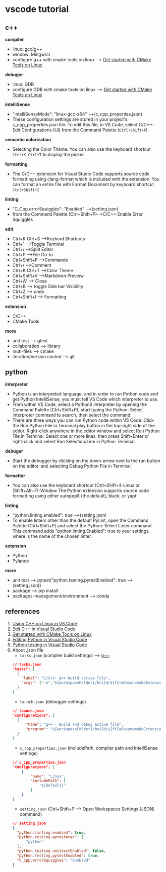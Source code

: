 # vscode tutorial

## c++
**compiler**
- linux: gcc/g++
- window: Mingw/cl
- configure g++ with cmake tools on linux --> [Get started with CMake Tools on Linux](https://code.visualstudio.com/docs/cpp/cmake-linux)

**debuger**
- linux: GDB
- configure GDB with cmake tools on linux --> [Get started with CMake Tools on Linux](https://code.visualstudio.com/docs/cpp/cmake-linux)

**intelliSense**
- "intelliSenseMode": "linux-gcc-x64" -->(c_cpp_properties.json)
- These configuration settings are stored in your project's c_cpp_properties.json file. To edit this file, in VS Code, select C/C++: Edit Configurations (UI) from the Command Palette (`Ctrl+Shift+P`).

**semantic colorization**
- Selecting the Color Theme. You can also use the keyboard shortcut `Ctrl+K Ctrl+T` to display the picker.

**formatting**
- The C/C++ extension for Visual Studio Code supports source code formatting using clang-format which is included with the extension.
You can format an entire file with Format Document by keyboard shortcut `Ctrl+Shift+I` 

**linting**
- "C_Cpp.errorSquiggles": "Enabled" -->(setting.json)
- from the Command Palette (Ctrl+Shift+P)-->C/C++:Enable Error Squiggles

**edit**
- Ctrl+K Ctrl+S -->Keybord Shortcuts
- Ctrl+` -->Toggle Terminal
- Ctrl+\ -->Split Editor
- Ctrl+P -->File Go-to
- Ctrl+Shift+P -->Commands
- Ctrl+/ -->Comment
- Ctrl+K Ctrl+T -->Color Theme
- Ctrl+Shift+V -->Markdown Preview
- Ctrl+W --> Close 
- Ctrl+B --> toggle Side bar Visibility
- Ctrl+Z --> undo
- Ctrl+Shift+I --> Formatting


**extension**
- C/C++
- CMake Tools

**more**
- unit test --> gtest
- collaboration --> library
- muti-files --> cmake
- iteration/version control --> git

## python
**interpreter**
- Python is an interpreted language, and in order to run Python code and get Python IntelliSense, you must tell VS Code which interpreter to use.
- From within VS Code, select a Python3 interpreter by opening the Command Palette (Ctrl+Shift+P), start typing the Python: Select Interpreter command to search, then select the command. 
- There are three ways you can run Python code within VS Code:
  Click the Run Python File in Terminal play button in the top-right side of the editor.
  Right-click anywhere in the editor window and select Run Python File in Terminal. 
  Select one or more lines, then press Shift+Enter or right-click and select Run Selection/Line in Python Terminal.

**debuger**
- Start the debugger by clicking on the down-arrow next to the run button on the editor, and selecting Debug Python File in Terminal.

**formatter**
- You can also use the keyboard shortcut (Ctrl+Shift+I)-Linux or (Shift+Alt+F)-Window
  The Python extension supports source code formatting using either autopep8 (the default), black, or yapf.

**linting**
- "python.linting.enabled": true -->(setting.json)
- To enable linters other than the default PyLint, open the Command Palette (Ctrl+Shift+P) and select the Python: Select Linter command. This command adds "python.linting.<linter>Enabled": true to your settings, where <linter> is the name of the chosen linter. 

**extension**
- Python
- Pylance

**more**
- unit test --> pytest("python.testing.pytestEnabled": true -->(setting.json))
- package --> pip install
- packages-management/environment --> conda

## references
1. [Using C++ on Linux in VS Code](https://code.visualstudio.com/docs/cpp/config-linux)
2. [Edit C++ in Visual Studio Code](https://code.visualstudio.com/docs/cpp/cpp-ide)
3. [Get started with CMake Tools on Linux](https://code.visualstudio.com/docs/cpp/cmake-linux)
4. [Editing Python in Visual Studio Code](https://code.visualstudio.com/docs/python/python-tutorial)
5. [Python testing in Visual Studio Code](https://code.visualstudio.com/docs/python/testing)
6. About .json file
    - `tasks.json` (compiler build settings) --> [g++](https://www.cs.bu.edu/fac/gkollios/cs113/Usingg++.html)
    ```json
    // tasks.json
    "tasks": [
      {
        "label": "C/C++: g++ build active file",
        "args": ["-o","${workspaceFolder}/build/${fileBasenameNoExtension}"]
      }
    ]
    ```
    - `launch.json` (debugger settings)
    ```json
    // launch.json
    "configurations": [
      {
          "name": "g++ - Build and debug active file",
          "program": "${workspaceFolder}/build/${fileBasenameNoExtension}"
      }
    ]
    ```
    - `c_cpp_properties.json` (includePath, compiler path and IntelliSense settings)
    ```json
    // c_cpp_properties.json
    "configurations": [
        {
            "name": "Linux",
            "includePath": [
                "${default}"
            ]
        }
    ]
    ```
    - `setting.json` (Ctrl+Shift+P --> Open Workspaces Settings (JSON) command)
    ```json
    // setting.json
    {
      "python.linting.enabled": true,
      "python.testing.pytestArgs": [
          "python"
      ],
      "python.testing.unittestEnabled": false,
      "python.testing.pytestEnabled": true,
      "C_Cpp.errorSquiggles": "Enabled"
    }
    ```  

